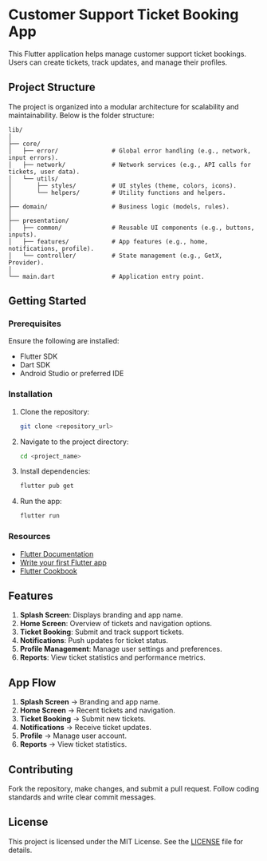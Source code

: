 # Customer Support Ticket Booking App

This Flutter application helps manage customer support ticket bookings. Users can create tickets, track updates, and manage their profiles.

## Project Structure

The project is organized into a modular architecture for scalability and maintainability. Below is the folder structure:

```
lib/
│
├── core/
│   ├── error/               # Global error handling (e.g., network, input errors).
│   ├── network/             # Network services (e.g., API calls for tickets, user data).
│   └── utils/
│       ├── styles/          # UI styles (theme, colors, icons).
│       └── helpers/         # Utility functions and helpers.
│
├── domain/                  # Business logic (models, rules).
│
├── presentation/
│   ├── common/              # Reusable UI components (e.g., buttons, inputs).
│   ├── features/            # App features (e.g., home, notifications, profile).
│   └── controller/          # State management (e.g., GetX, Provider).
│
└── main.dart                # Application entry point.
```

## Getting Started

### Prerequisites

Ensure the following are installed:

- Flutter SDK
- Dart SDK
- Android Studio or preferred IDE

### Installation

1. Clone the repository:
    ```bash
    git clone <repository_url>
    ```

2. Navigate to the project directory:
    ```bash
    cd <project_name>
    ```

3. Install dependencies:
    ```bash
    flutter pub get
    ```

4. Run the app:
    ```bash
    flutter run
    ```

### Resources

- [Flutter Documentation](https://docs.flutter.dev/)
- [Write your first Flutter app](https://docs.flutter.dev/get-started/codelab)
- [Flutter Cookbook](https://docs.flutter.dev/cookbook)

## Features

1. **Splash Screen**: Displays branding and app name.
2. **Home Screen**: Overview of tickets and navigation options.
3. **Ticket Booking**: Submit and track support tickets.
4. **Notifications**: Push updates for ticket status.
5. **Profile Management**: Manage user settings and preferences.
6. **Reports**: View ticket statistics and performance metrics.

## App Flow

1. **Splash Screen** → Branding and app name.
2. **Home Screen** → Recent tickets and navigation.
3. **Ticket Booking** → Submit new tickets.
4. **Notifications** → Receive ticket updates.
5. **Profile** → Manage user account.
6. **Reports** → View ticket statistics.

## Contributing

Fork the repository, make changes, and submit a pull request. Follow coding standards and write clear commit messages.

## License

This project is licensed under the MIT License. See the [LICENSE](LICENSE) file for details.
